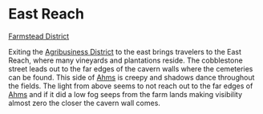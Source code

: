 # East Reach
[Farmstead District](Farmstead%20District%20Overview.md)

Exiting the [Agribusiness District](../Agribusiness%20District/Agribusiness%20District%20Overview.md) to the east brings travelers to the East Reach, where many vineyards and plantations reside. The cobblestone street leads out to the far edges of the cavern walls where the cemeteries can be found. This side of [Ahms](../Ahms%20Overview.md) is creepy and shadows dance throughout the fields. The light from above seems to not reach out to the far edges of [Ahms](../Ahms%20Overview.md) and if it did a low fog seeps from the farm lands making visibility almost zero the closer the cavern wall comes.